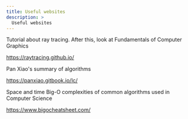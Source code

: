 ```yaml
---
title: Useful websites
description: >
  Useful websites 
---
```


Tutorial about ray tracing. After this, look at Fundamentals of Computer Graphics

https://raytracing.github.io/


Pan Xiao's summary of algorithms

https://panxiao.gitbook.io/lc/ 


Space and time Big-O complexities of common algorithms used in Computer Science

https://www.bigocheatsheet.com/



